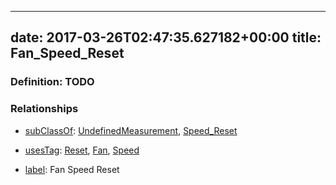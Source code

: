 
---
date: 2017-03-26T02:47:35.627182+00:00
title: Fan_Speed_Reset
---
### Definition: TODO

### Relationships

* [subClassOf](http://www.w3.org/2000/01/rdf-schema#subClassOf): [UndefinedMeasurement](https://brickschema.org/schema/1.0/Brick#UndefinedMeasurement), [Speed_Reset](https://brickschema.org/schema/1.0/Brick#Speed_Reset)

* [usesTag](https://brickschema.org/schema/1.0/BrickFrame#usesTag): [Reset](https://brickschema.org/schema/1.0/BrickTag#Reset), [Fan](https://brickschema.org/schema/1.0/BrickTag#Fan), [Speed](https://brickschema.org/schema/1.0/BrickTag#Speed)

* [label](http://www.w3.org/2000/01/rdf-schema#label): Fan Speed Reset
